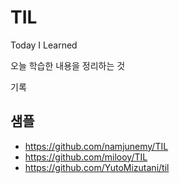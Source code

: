 # TIL

Today I Learned

오늘 학습한 내용을 정리하는 것

기록

## 샘플
- https://github.com/namjunemy/TIL
- https://github.com/milooy/TIL
- https://github.com/YutoMizutani/til
